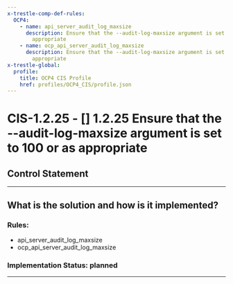 ```yaml
---
x-trestle-comp-def-rules:
  OCP4:
    - name: api_server_audit_log_maxsize
      description: Ensure that the --audit-log-maxsize argument is set to 100 or as
        appropriate
    - name: ocp_api_server_audit_log_maxsize
      description: Ensure that the --audit-log-maxsize argument is set to 100 or as
        appropriate
x-trestle-global:
  profile:
    title: OCP4 CIS Profile
    href: profiles/OCP4_CIS/profile.json
---
```


# CIS-1.2.25 - \[\] 1.2.25 Ensure that the --audit-log-maxsize argument is set to 100 or as appropriate

## Control Statement

______________________________________________________________________

## What is the solution and how is it implemented?

<!-- For implementation status enter one of: implemented, partial, planned, alternative, not-applicable -->

<!-- Note that the list of rules under ### Rules: is read-only and changes will not be captured after assembly to JSON -->

<!-- Add control implementation description here for control: CIS-1.2.25 -->

### Rules:

  - api_server_audit_log_maxsize
  - ocp_api_server_audit_log_maxsize

### Implementation Status: planned

______________________________________________________________________
